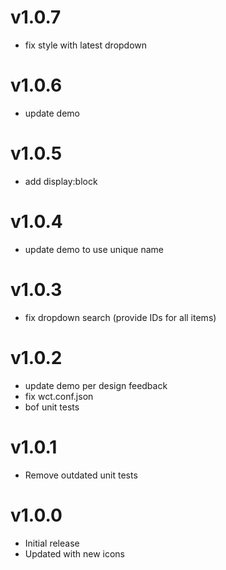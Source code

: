 v1.0.7
==================
* fix style with latest dropdown

v1.0.6
==================
* update demo

v1.0.5
==================
* add display:block

v1.0.4
==================
* update demo to use unique name

v1.0.3
==================
* fix dropdown search (provide IDs for all items)

v1.0.2
==================
* update demo per design feedback
* fix wct.conf.json
* bof unit tests

v1.0.1
==================
* Remove outdated unit tests

v1.0.0
==================
* Initial release
* Updated with new icons
